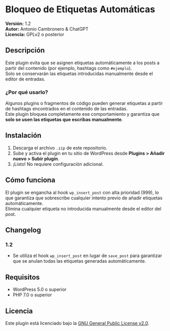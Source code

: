 # Bloqueo de Etiquetas Automáticas

**Versión:** 1.2  
**Autor:** Antonio Cambronero & ChatGPT  
**Licencia:** GPLv2 o posterior

## Descripción

Este plugin evita que se asignen etiquetas automáticamente a los posts a partir del contenido (por ejemplo, hashtags como `#ejemplo`).  
Solo se conservarán las etiquetas introducidas manualmente desde el editor de entradas.

### ¿Por qué usarlo?

Algunos plugins o fragmentos de código pueden generar etiquetas a partir de hashtags encontrados en el contenido de las entradas.  
Este plugin bloquea completamente ese comportamiento y garantiza que **solo se usen las etiquetas que escribas manualmente**.

## Instalación

1. Descarga el archivo `.zip` de este repositorio.
2. Sube y activa el plugin en tu sitio de WordPress desde **Plugins > Añadir nuevo > Subir plugin**.
3. ¡Listo! No requiere configuración adicional.

## Cómo funciona

El plugin se engancha al hook `wp_insert_post` con alta prioridad (999), lo que garantiza que sobrescribe cualquier intento previo de añadir etiquetas automáticamente.  
Elimina cualquier etiqueta no introducida manualmente desde el editor del post.

## Changelog

### 1.2
- Se utiliza el hook `wp_insert_post` en lugar de `save_post` para garantizar que se anulan todas las etiquetas generadas automáticamente.

## Requisitos

- WordPress 5.0 o superior
- PHP 7.0 o superior

## Licencia

Este plugin está licenciado bajo la [GNU General Public License v2.0](https://www.gnu.org/licenses/gpl-2.0.html).
